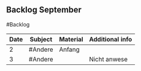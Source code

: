 ## Backlog September
#Backlog

| Date | Subject | Material | Additional info |
| ---- | ------- | -------- | --------------- |
| 2    | #Andere | Anfang   |                 |
| 3    | #Andere |          | Nicht anwese    |
